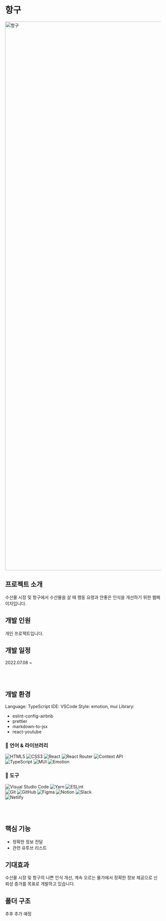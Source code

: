 # 항구
<img width="1776" alt="항구" src="https://user-images.githubusercontent.com/33307948/178143021-754b68d9-5c79-40ff-b8c1-6efda901056f.png">

## 프로젝트 소개
수산물 시장 및 항구에서 수산물을 살 때 행동 요령과 안좋은 인식을 개선하기 위한 웹페이지입니다.

## 개발 인원
개인 프로젝트입니다.

## 개발 일정
2022.07.08 ~ 




<br><br>
## 개발 환경
Language: TypeScript
IDE: VSCode
Style: emotion, mui
Library:
  - eslint-config-airbnb
  - prettier
  - markdown-to-jsx
  - react-youtube
  
### 💪 언어 & 라이브러리

![HTML5](https://img.shields.io/badge/html5-%23E34F26.svg?style=for-the-badge&logo=html5&logoColor=white)
![CSS3](https://img.shields.io/badge/css3-%231572B6.svg?style=for-the-badge&logo=css3&logoColor=white)
![React](https://img.shields.io/badge/react-61DAFB?style=for-the-badge&logo=react&logoColor=black)
![React Router](https://img.shields.io/badge/React_Router-CA4245?style=for-the-badge&logo=react-router&logoColor=white)
![Context API](https://img.shields.io/badge/ContextAPI-4dd0e1.svg?&style=for-the-badge&logo=React&logoColor=white)<br>
![TypeScript](https://img.shields.io/badge/typescript-%23007ACC.svg?style=for-the-badge&logo=typescript&logoColor=white)
![MUI](https://img.shields.io/badge/MUI-%230081CB.svg?style=for-the-badge&logo=mui&logoColor=white)
![Emotion](https://img.shields.io/badge/Emotion-BB6BB5.svg?style=for-the-badge&logo=emotion&logoColor=white)

### 🔧 도구

![Visual Studio Code](https://img.shields.io/badge/Visual%20Studio%20Code-007ACC.svg?&style=for-the-badge&logo=Visual%20Studio%20Code&logoColor=white)
![Yarn](https://img.shields.io/badge/yarn-%232C8EBB.svg?style=for-the-badge&logo=yarn&logoColor=white)
![ESLint](https://img.shields.io/badge/ESLint-4B32C3.svg?&style=for-the-badge&logo=ESLint&logoColor=white)<br>
![Git](https://img.shields.io/badge/Git-F05032.svg?&style=for-the-badge&logo=Git&logoColor=white)
![GitHub](https://img.shields.io/badge/github-%23121011.svg?style=for-the-badge&logo=github&logoColor=white)
![Figma](https://img.shields.io/badge/figma-%23F24E1E.svg?style=for-the-badge&logo=figma&logoColor=white)
![Notion](https://img.shields.io/badge/Notion-%23000000.svg?style=for-the-badge&logo=notion&logoColor=white)
![Slack](https://img.shields.io/badge/Slack-4A154B?style=for-the-badge&logo=slack&logoColor=white)<br>
![Netlify](https://img.shields.io/badge/netlify-%23000000.svg?style=for-the-badge&logo=netlify&logoColor=#00C7B7)

<br><br>


## 핵심 기능

- 정확한 정보 전달
- 관련 유투브 리스트

## 기대효과
수산물 시장 및 항구의 나쁜 인식 개선, 계속 오르는 물가에서 정확한 정보 제공으로 신뢰성 증가를 목표로 개발하고 있습니다.

## 폴더 구조

추후 추가 예정

